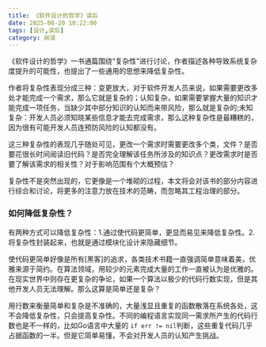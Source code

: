 ```yaml
---
title: 《软件设计的哲学》读后
date: 2025-08-20 10:22:00
tags: [设计,读后]
category: 阅读
---
```


《软件设计的哲学》一书通篇围绕"复杂性"进行讨论，作者描述各种导致系统复杂度提升的可能性，也提出了一些通用的思想来降低复杂性。

作者将复杂性表现分成三种：变更放大，对于软件开发人员来说，如果需要更改多处才能完成一个需求，那么它就是复杂的；认知复杂，如果需要掌握大量的知识才能完成一项任务，当缺少其中部分知识的认知而来带风险，那么就是复杂的;未知复杂：开发人员必须知晓某些信息才能去完成需求，那么这种复杂性是最糟糕的，因为很有可能开发人员连预防风险的认知都没有。

这三种复杂性的表现几乎随处可见，更改一个需求时需要更改多个类，文件？是否要花很长时间阅读旧代码？是否完全理解该任务所涉及的知识点？更改需求时是否要了解该需求的相关性？对于影响范围有个大概预估？

复杂性不是突然出现的，它更像是一个堆砌的过程，本文将会对该书的部分内容进行综合和讨论，将更多的注意力放在技术的范畴，而忽略其工程治理的部分。



### 如何降低复杂性？

有两种方式可以降低复杂性：1.通过使代码更简单，更显而易见来降低复杂性。2.将复杂性封装起来，也就是通过模块化设计来隐藏细节。

使代码更简单好像是所有[黑客]的追求，各类技术书籍一直强调简单意味着美，优雅来源于简约。在算法领域，用较少的元素完成大量的工作一直被认为是优雅的。在现实世界中则存在更复杂的争论，如果一个算法以极少的代码行数实现，但是其他开发人员无法理解。那么这算是简单还是复杂？

用行数来衡量简单和复杂是不准确的，大量浅显且重复的函数散落在系统各处，这不会降低复杂性，只会提高复杂性。不同的编程语言实现同一需求所产生的代码行数也是不一样的，比如Go语言中大量的 `if err != nil`判断，这些重复代码几乎占据函数的一半。但是它简单易懂，不会对开发人员的认知产生挑战。








